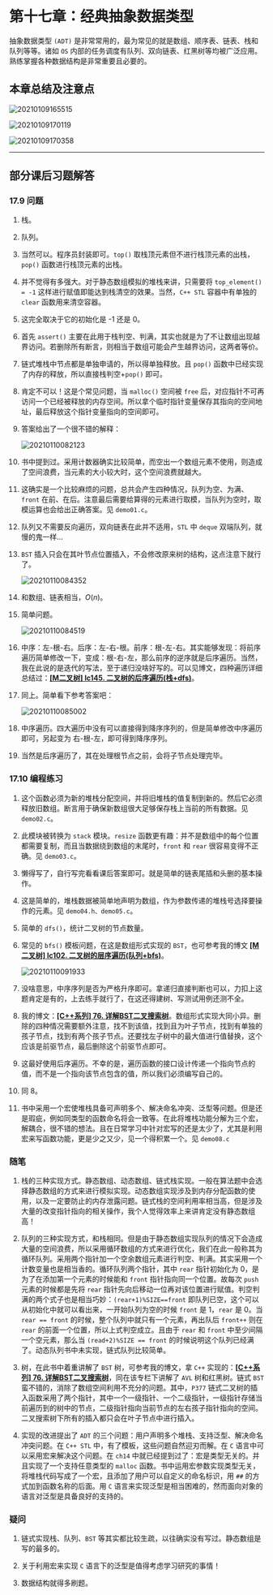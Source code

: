 # 第十七章：经典抽象数据类型

抽象数据类型 `(ADT)` 是非常常用的，最为常见的就是数组、顺序表、链表、栈和队列等等。诸如 `OS` 内部的任务调度有队列、双向链表、红黑树等均被广泛应用。熟练掌握各种数据结构是非常重要且必要的。

## 本章总结及注意点

![20210109165515](https://raw.githubusercontent.com/Y-puyu/picture/main/images/20210109165515.png)

![20210109170119](https://raw.githubusercontent.com/Y-puyu/picture/main/images/20210109170119.png)

![20210109170358](https://raw.githubusercontent.com/Y-puyu/picture/main/images/20210109170358.png)

---

## 部分课后习题解答

### 17.9 问题

1. 栈。

2. 队列。

3. 当然可以。程序员封装即可。`top()` 取栈顶元素但不进行栈顶元素的出栈，`pop()` 函数进行栈顶元素的出栈。

4. 并不觉得有多强大。对于静态数组模拟的堆栈来讲，只需要将 `top_element() = -1` 这样进行赋值即能达到栈清空的效果。当然，`C++ STL` 容器中有单独的 `clear` 函数用来清空容器。

5. 这完全取决于它的初始化是 -1 还是 0。

6. 首先 `assert()` 主要在此用于栈判空、判满，其实也就是为了不让数组出现越界访问。若删除所有断言，则相当于数组可能会产生越界访问，这两者等价。

7. 链式堆栈中节点都是单独申请的，所以得单独释放。且 `pop()` 函数中已经实现了内存的释放，所以直接栈判空+`pop()` 即可。

8. 肯定不可以！这是个常见问题，当 `malloc()` 空间被 `free` 后，对应指针不可再访问一个已经被释放的内存空间。所以拿个临时指针变量保存其指向的空间地址，最后释放这个指针变量指向的空间即可。

9. 答案给出了一个很不错的解释：

    ![20210110082123](https://raw.githubusercontent.com/Y-puyu/picture/main/images/20210110082123.png)

10. 书中提到过。采用计数器确实比较简单，而空出一个数组元素不使用，则造成了空间浪费，当元素的大小较大时，这个空间浪费就越大。

11. 这确实是一个比较麻烦的问题，总共会产生四种情况，队列为空、为满、 `front` 在前、在后。注意最后需要给算得的元素进行取模，当队列为空时，取模运算也会给出正确答案。见 `demo01.c`。

12. 队列又不需要反向遍历，双向链表在此并不适用，`STL` 中 `deque` 双端队列，就慢的鬼一样...

13. `BST` 插入只会在其叶节点位置插入，不会修改原来树的结构，这点注意下就行了。

    ![20210110084352](https://raw.githubusercontent.com/Y-puyu/picture/main/images/20210110084352.png)

14. 和数组、链表相当，$O(n)$。

15. 简单问题。

    ![20210110084519](https://raw.githubusercontent.com/Y-puyu/picture/main/images/20210110084519.png)

16. 中序：左-根-右。后序：左-右-根。前序：根-左-右。其实能够发现：将前序遍历简单修改一下，变成：根-右-左，那么前序的逆序就是后序遍历。当然，我在此说的是迭代的写法，至于递归没啥好写的。可以见博文，四种遍历详细总结过：[**[M二叉树] lc145. 二叉树的后序遍历(栈+dfs)**](https://blog.csdn.net/yl_puyu/article/details/109369978)。

17. 同上。简单看下参考答案吧：

    ![20210110085002](https://raw.githubusercontent.com/Y-puyu/picture/main/images/20210110085002.png)

18. 中序遍历。四大遍历中没有可以直接得到降序序列的，但是简单修改中序遍历即可，另起变为 右-根-左，即可得到降序序列。

19. 当然是后序遍历了，其在处理根节点之前，会将子节点处理完毕。

### 17.10 编程练习

1. 这个函数必须为新的堆栈分配空间，并将旧堆栈的值复制到新的。然后它必须释放旧数组。断言用于确保新数组很大足够保存栈上当前的所有数据。见 `demo02.c`。

2. 此模块被转换为 `stack` 模块。`resize` 函数更有趣：并不是数组中的每个位置都需要复制，而且当数据绕到数组的末尾时，`front` 和 `rear` 很容易变得不正确。见 `demo03.c`。

3. 懒得写了，自行写完看看课后答案即可。就是简单的链表尾插和头删的基本操作。

4. 这是简单的，堆栈数据被简单地声明为数组，作为参数传递的堆栈号选择要操作的元素。见 `demo04.h、demo05.c`。

5. 简单的 `dfs()`，统计二叉树的节点数量。

6. 常见的 `bfs()` 模板问题，在这是数组形式实现的 `BST`，也可参考我的博文 [**[M二叉树] lc102. 二叉树的层序遍历(队列+bfs)**](https://blog.csdn.net/yl_puyu/article/details/109370261)。

    ![20210110091933](https://raw.githubusercontent.com/Y-puyu/picture/main/images/20210110091933.png)

7. 没啥意思，中序序列是否为严格升序即可。拿递归直接判断也可以，力扣上这题肯定是有的，上去练手就行了，在这还得建树、写测试用例还测不全。

8. 我的博文：[**[C++系列] 76. 详解BST二叉搜索树**](https://blog.csdn.net/yl_puyu/article/details/104201272)。数组形式实现大同小异。删除的四种情况需要额外注意，找不到该值，找到且为叶子节点，找到有单独的孩子节点，找到有两个孩子节点。还要找左子树中的最大值进行值替换，这个应该是前驱节点，最后删除这个前驱节点即可。

9. 这最好使用后序遍历。不幸的是，遍历函数的接口设计传递一个指向节点的值，而不是一个指向该节点包含的值，所以我们必须编写自己的。

10. 同 8。

11. 书中采用一个宏使堆栈具备可声明多个、解决命名冲突、泛型等问题。但是还是瑕疵，例如同类型的函数命名将会一致等。在此将堆栈功能分解为三个宏，解耦合，很不错的想法。且在日常学习中针对宏写的还是太少了，尤其是利用宏来写函数功能，更是少之又少，见一个得积累一个。见 `demo08.c`

### 随笔

1. 栈的三种实现方式。静态数组、动态数组、链式栈实现。一般在算法题中会选择静态数组的方式来进行模拟实现。动态数组实现涉及到内存分配函数的使用，以及一定要防止的内存泄露问题。链式栈的空间利用率相当高，但是涉及大量的改变指针指向的相关操作，我个人觉得效率上来讲肯定没有静态数组高！

2. 队列的三种实现方式，和栈相同。但是由于静态数组实现队列的情况下会造成大量的空间浪费，所以采用循环数组的方式来进行优化，我们在此一般称其为循环队列。采用两个指针加一个空余数组元素进行判空、判满。其实采用一个计数变量也是相当香的。循环队列两个指针，其中 `rear` 指针初始化为 0，是为了在添加第一个元素的时候能和 `front` 指针指向同一个位置。故每次 `push` 元素的时候都是先将 `rear` 指针先向后移动一位再对该位置进行赋值。判空判满的两个式子也是相当巧妙：`(rear+1)%SIZE==front` 即队列已空，这个可以从初始化中就可以看出来，一开始队列为空的时候 `front` 是 1，`rear` 是 0。当 `rear == front` 的时候，整个队列中就只有一个元素，再出队后 `front++` 则在 `rear` 的前面一个位置，所以上式判空成立。且由于 `rear` 和 `front` 中至少间隔一个空元素，那么当 `(read+2)%SIZE == front` 的时候说明这个队列已经满了。动态队列书中未实现，链式队列比较简单。

3. 树，在此书中着重讲解了 `BST` 树，可参考我的博文，拿 `C++` 实现的：[**[C++系列] 76. 详解BST二叉搜索树**](https://blog.csdn.net/yl_puyu/article/details/104201272)，同在该专栏下讲解了 `AVL` 树和红黑树。链式 `BST` 蛮不错的，消除了数组空间利用不充分的问题。其中，`P377` 链式二叉树的插入函数采用了两个指针，其中一个一级指针、一个二级指针，一级指针存储当前遍历到的树中的节点，二级指针指向当前节点的左右孩子指针指向的空间。二叉搜索树下所有的插入都只会在叶子节点中进行插入。

4. 实现的改进提出了 `ADT` 的三个问题：用户声明多个堆栈、支持泛型、解决命名冲突问题。在 `C++ STL` 中，有了模板，这些问题自然迎刃而解。在 `C` 语言中可以采用宏来解决这个问题。在 `ch14` 中就已经提到过了：宏是类型无关的。并且实现了一个支持任意类型的 `malloc` 函数。书中运用宏参数实现类型无关，将堆栈代码写成了一个宏，且添加了用户可以自定义的命名标识，用 `##` 的方式加到函数名称的后面。用 `C` 语言来实现泛型是相当困难的，然而面向对象的语言对泛型是具备良好的支持的。

### 疑问

1. 链式实现栈、队列、`BST` 等其实都比较生疏，以往确实没有写过。静态数组是写的最多的。

2. 关于利用宏来实现 `C` 语言下的泛型是值得考虑学习研究的事情！

3. 数据结构就得多刷题。
